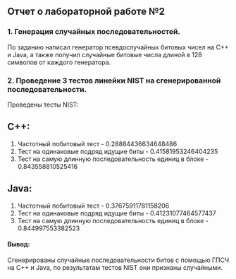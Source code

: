 ## Отчет о лабораторной работе №2

### 1. Генерация случайных последовательностей.

По заданию написал генератор псевдослучайных битовых чисел на C++ и Java, а также получил случайные битовые числа длиной в 128 символов от каждого генератора.

### 2. Проведение 3 тестов линейки NIST на сгенерированной последовательности.

Проведены тесты NIST:

## С++:
1. Частотный побитовый тест - 0.28884436634648486
2. Тест на одинаковые подряд идущие биты - 0.41581953246404235
3. Тест на самую длинную последовательность единиц в блоке - 0.843558810525416

##  Java:
1. Частотный побитовый тест - 0.37675911781158206
2. Тест на одинаковые подряд идущие биты - 0.41231077464577437
3. Тест на самую длинную последовательность единиц в блоке - 0.844997553382523


#### Вывод:
Сгенерированы случайные последовательности битов с помощью ГПСЧ на C++ и Java, по результатам тестов NIST они признаны случайными. 
